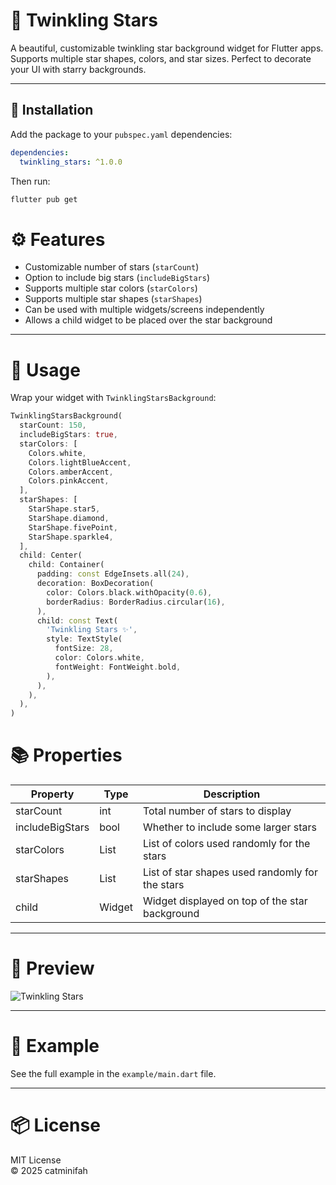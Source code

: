 # 🌟 Twinkling Stars

A beautiful, customizable twinkling star background widget for Flutter apps.  
Supports multiple star shapes, colors, and star sizes. Perfect to decorate your UI with starry backgrounds.

---

## 🔧 Installation

Add the package to your `pubspec.yaml` dependencies:

```yaml
dependencies:
  twinkling_stars: ^1.0.0
```
Then run:
```bash
flutter pub get
```

# ⚙️ Features

- Customizable number of stars (`starCount`)
- Option to include big stars (`includeBigStars`)
- Supports multiple star colors (`starColors`)
- Supports multiple star shapes (`starShapes`)
- Can be used with multiple widgets/screens independently
- Allows a child widget to be placed over the star background

---

# 🚀 Usage

Wrap your widget with `TwinklingStarsBackground`:

```dart
TwinklingStarsBackground(
  starCount: 150,
  includeBigStars: true,
  starColors: [
    Colors.white,
    Colors.lightBlueAccent,
    Colors.amberAccent,
    Colors.pinkAccent,
  ],
  starShapes: [
    StarShape.star5,
    StarShape.diamond,
    StarShape.fivePoint,
    StarShape.sparkle4,
  ],
  child: Center(
    child: Container(
      padding: const EdgeInsets.all(24),
      decoration: BoxDecoration(
        color: Colors.black.withOpacity(0.6),
        borderRadius: BorderRadius.circular(16),
      ),
      child: const Text(
        'Twinkling Stars ✨',
        style: TextStyle(
          fontSize: 28,
          color: Colors.white,
          fontWeight: FontWeight.bold,
        ),
      ),
    ),
  ),
)
```

# 📚 Properties

| Property        | Type            | Description                                   |
|-----------------|-----------------|----------------------------------------------|
| starCount       | int             | Total number of stars to display              |
| includeBigStars | bool            | Whether to include some larger stars          |
| starColors      | List<Color>     | List of colors used randomly for the stars    |
| starShapes      | List<StarShape> | List of star shapes used randomly for the stars |
| child           | Widget          | Widget displayed on top of the star background |

---

# 📸 Preview

![Twinkling Stars](https://files.catbox.moe/ejo0rp.gif)

---

# 📂 Example

See the full example in the `example/main.dart` file.

---

# 📦 License

MIT License  
© 2025 catminifah
